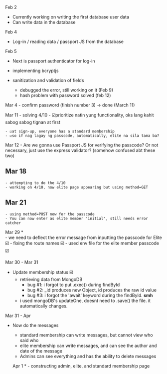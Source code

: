 Feb 2
* Currently working on writing the first database user data
* Can write data in the database

Feb 4
* Log-in / reading data / passport JS from the database


Feb 5
* Next is passport authenticator for log-in
* implementing bcryptjs

* sanitization and validation of fields
    - debugged the error, still working on it (Feb 9)
    - hash problem with password solved (feb 12)

Mar 4
    - confirm password (finish number 3) -> done (March 11)

Mar 11
    - solving 4/10
    - ☑️prioritize natin yung functionality, oks lang kahit sabog sabog tignan at first

    - ☑️at sign-up, everyone has a standard membership
    - ☑️so if nag lagay ng passcode, automatically, elite na sila tama ba?

Mar 12
    - Are we gonna use Passport JS for verifying the passcode? Or not necessary, just use the express validator? (somehow confused abt these two)

Mar 18
-   
    - attempting to do the 4/10
    - working on 4/10, now elite page appearing but using method=GET

Mar 21
-   
    - using method=POST now for the passcode
    - You can now enter as elite member 'initial', still needs error catcher

Mar 29
*   
    - we need to deflect the error message from inputting the passcode for Elite ☑️
    - fixing the route names ☑️
    - used env file for the elite member passcode ☑️

Mar 30 - Mar 31
* Update membership status ☑️
    -   retrieving data from MongoDB
        - bug #1: i forgot to put .exec() during findById
        - bug #2: _id produces new Object, id produces the raw id value
        - bug #3: i forgot the 'await' keyword during the findById. **smh**
    - i used mongoDB's updateOne, doesnt need to .save() the file. it automatically changes.

Mar 31 - Apr
* Now do the messages
    - standard membership can write messages, but cannot view who said who
    - elite membership can write messages, and can see the author and date of the message
    - Admins can see everything and has the ability to delete messages
    
    Apr 1
    * 
        - constructing admin, elite, and standard membership page